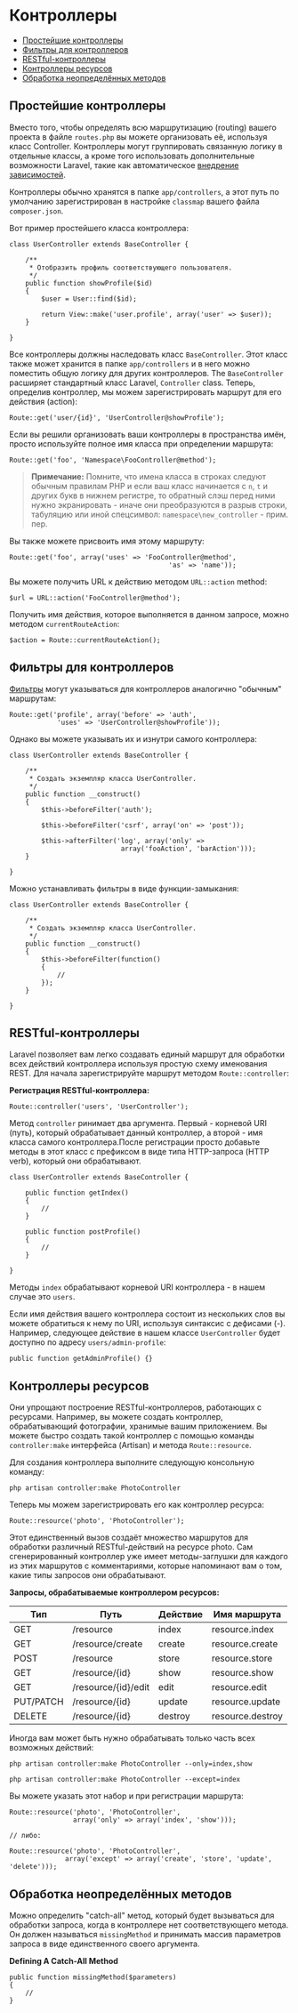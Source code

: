 # Контроллеры

- [Простейшие контроллеры](#basic-controllers)
- [Фильтры для контроллеров](#controller-filters)
- [RESTful-контроллеры](#restful-controllers)
- [Контроллеры ресурсов](#resource-controllers)
- [Обработка неопределённых методов](#handling-missing-methods)

<a name="basic-controllers"></a>
## Простейшие контроллеры

Вместо того, чтобы определять всю маршрутизацию (routing) вашего проекта в файле `routes.php` вы можете организовать её, используя класс Controller. Контроллеры могут группировать связанную логику в отдельные классы, а кроме того использовать дополнительные возможности Laravel, такие как автоматическое [внедрение зависимостей](/docs/ioc).

Контроллеры обычно хранятся в папке `app/controllers`, а этот путь по умолчанию зарегистрирован в настройке `classmap` вашего файла `composer.json`.

Вот пример простейшего класса контроллера:

	class UserController extends BaseController {

		/**
		 * Отобразить профиль соответствующего пользователя.
		 */
		public function showProfile($id)
		{
			$user = User::find($id);

			return View::make('user.profile', array('user' => $user));
		}

	}

Все контроллеры должны наследовать класс `BaseController`. Этот класс также может хранится в папке `app/controllers` и в него можно поместить общую логику для других контроллеров. The `BaseController` расширяет стандартный класс Laravel, `Controller` class. Теперь, определив контроллер, мы можем зарегистрировать маршрут для его действия (action):

	Route::get('user/{id}', 'UserController@showProfile');

Если вы решили организовать ваши контроллеры в пространства имён, просто используйте полное имя класса при определении маршрута:

	Route::get('foo', 'Namespace\FooController@method');

> **Примечание:** Помните, что имена класса в строках следуют обычным правилам PHP и если ваш класс начинается с `n`, `t` и других букв в нижнем регистре, то обратный слэш перед ними нужно экранировать - иначе они преобразуются в разрыв строки, табуляцию или иной спецсимвол: `namespace\new_controller` - прим. пер.


Вы также можете присвоить имя этому маршруту:

	Route::get('foo', array('uses' => 'FooController@method',
											'as' => 'name'));

Вы можете получить URL к действию методом `URL::action` method:

	$url = URL::action('FooController@method');

Получить имя действия, которое выполняется в данном запросе, можно методом  `currentRouteAction`:

	$action = Route::currentRouteAction();

<a name="controller-filters"></a>
## Фильтры для контроллеров

[Фильтры](/docs/routing#route-filters) могут указываться для контроллеров аналогично "обычным" маршрутам:

	Route::get('profile', array('before' => 'auth',
				'uses' => 'UserController@showProfile'));

Однако вы можете указывать их и изнутри самого контроллера:

	class UserController extends BaseController {

		/**
		 * Создать экземпляр класса UserController.
		 */
		public function __construct()
		{
			$this->beforeFilter('auth');

			$this->beforeFilter('csrf', array('on' => 'post'));

			$this->afterFilter('log', array('only' =>
								array('fooAction', 'barAction')));
		}

	}

Можно устанавливать фильтры в виде функции-замыкания:

	class UserController extends BaseController {

		/**
		 * Создать экземпляр класса UserController.
		 */
		public function __construct()
		{
			$this->beforeFilter(function()
			{
				//
			});
		}

	}

<a name="restful-controllers"></a>
## RESTful-контроллеры

Laravel позволяет вам легко создавать единый маршрут для обработки всех действий контроллера используя простую схему именования REST. Для начала зарегистрируйте маршрут методом `Route::controller`:

**Регистрация RESTful-контроллера:**

	Route::controller('users', 'UserController');

Метод `controller` ринимает два аргумента. Первый - корневой URI (путь), который обрабатывает данный контроллер, а второй - имя класса самого контроллера.После регистрации просто добавьте методы в этот класс с префиксом в виде типа HTTP-запроса (HTTP verb), который они обрабатывают.

	class UserController extends BaseController {

		public function getIndex()
		{
			//
		}

		public function postProfile()
		{
			//
		}

	}

Методы `index` обрабатывают корневой URI контроллера - в нашем случае это `users`.

Если имя действия вашего контроллера состоит из нескольких слов вы можете обратиться к нему по URI, используя синтаксис с дефисами (-). Например, следующее действие в нашем классе `UserController` будет доступно по адресу `users/admin-profile`:

	public function getAdminProfile() {}

<a name="resource-controllers"></a>
## Контроллеры ресурсов

Они упрощают построение RESTful-контроллеров, работающих с ресурсами. Например, вы можете создать контроллер, обрабатывающий фотографии, хранимые вашим приложением. Вы можете быстро создать такой контроллер с помощью команды `controller:make` интерфейса (Artisan) и метода `Route::resource`.

Для создания контроллера выполните следующую консольную команду:

	php artisan controller:make PhotoController

Теперь мы можем зарегистрировать его как контроллер ресурса:

	Route::resource('photo', 'PhotoController');

Этот единственный вызов создаёт множество маршрутов для обработки различный RESTful-действий на ресурсе photo. Сам сгенерированный контроллер уже имеет методы-заглушки для каждого из этих маршрутов с комментариями, которые напоминают вам о том, какие типы запросов они обрабатывают.

**Запросы, обрабатываемые контроллером ресурсов:**

Тип       | Путь                  | Действие     | Имя маршрута
----------|-----------------------|--------------|---------------------
GET       | /resource             | index        | resource.index
GET       | /resource/create      | create       | resource.create
POST      | /resource             | store        | resource.store
GET       | /resource/{id}        | show         | resource.show
GET       | /resource/{id}/edit   | edit         | resource.edit
PUT/PATCH | /resource/{id}        | update       | resource.update
DELETE    | /resource/{id}        | destroy      | resource.destroy

Иногда вам может быть нужно обрабатывать только часть всех возможных действий:

	php artisan controller:make PhotoController --only=index,show

	php artisan controller:make PhotoController --except=index

Вы можете указать этот набор и при регистрации маршрута:

	Route::resource('photo', 'PhotoController',
					array('only' => array('index', 'show')));
					
	// либо:

  	Route::resource('photo', 'PhotoController',
                  array('except' => array('create', 'store', 'update', 'delete')));

<a name="handling-missing-methods"></a>
## Обработка неопределённых методов

Можно определить "catch-all" метод, который будет вызываться для обработки запроса, когда в контроллере нет соответствующего метода. Он должен называться `missingMethod` и принимать массив параметров запроса в виде единственного своего аргумента.

**Defining A Catch-All Method**

	public function missingMethod($parameters)
	{
		//
	}